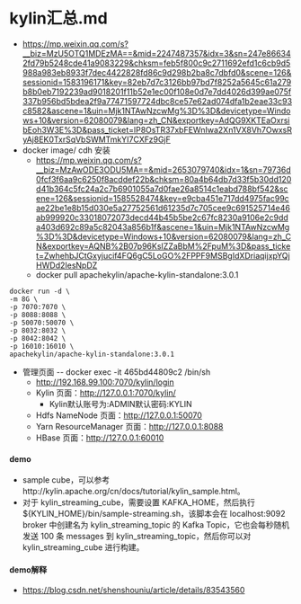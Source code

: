 #  kylin汇总.md
*	https://mp.weixin.qq.com/s?__biz=MzU5OTQ1MDEzMA==&mid=2247487357&idx=3&sn=247e866342fd79b5248cde41a9083229&chksm=feb5f800c9c2711692efd1c6cb9d5988a983eb8933f7dec4422828fd86c9d298b2ba8c7dbfd0&scene=126&sessionid=1583196171&key=82eb7d7c3126bb97bd7f8252a5645c61a279b8b0eb7192239ad9018201f11b52e1ec00f108e0d7e7dd4026d399ae075f337b956bd5bdea2f9a77471597724dbc8ce57e62ad074dfa1b2eae33c93c8582&ascene=1&uin=Mjk1NTAwNzcwMg%3D%3D&devicetype=Windows+10&version=62080079&lang=zh_CN&exportkey=AdQG9XKTEaOxrsibEoh3W3E%3D&pass_ticket=lP8OsTR37xbFEWnIwa2Xn1VX8Vh7OwxsRyAj8EK0TxrSqVbSWMTmkYI7CXFz9GjF
*	docker image/ cdh 安装
	*	https://mp.weixin.qq.com/s?__biz=MzAwODE3ODU5MA==&mid=2653079740&idx=1&sn=79736d0fcf3f6aa9c6250f8acddef22b&chksm=80a4b64db7d33f5b30dd120d41b364c5fc24a2c7b6901055a7d0fae26a8514c1eabd788bf542&scene=126&sessionid=1585528474&key=e9cba451e717dd4975fac99cae22be1e8b15d030e5a27752561d61235d7c705cee9c691525714e46ab999920c33018072073decd44b45b5be2c67fc8230a9106e2c9dda403d692c89a5c82043a856b1f&ascene=1&uin=Mjk1NTAwNzcwMg%3D%3D&devicetype=Windows+10&version=62080079&lang=zh_CN&exportkey=AQNB%2B07p96KsIZZaBbM%2FpuM%3D&pass_ticket=ZwhehbJCtGxyjucif4FQ6gC5LoGO%2FPPF9MSBgIdXDriaqijxpYQjHWDd2IesNpDZ
	*	docker pull apachekylin/apache-kylin-standalone:3.0.1
```
docker run -d \
-m 8G \
-p 7070:7070 \
-p 8088:8088 \
-p 50070:50070 \
-p 8032:8032 \
-p 8042:8042 \
-p 16010:16010 \
apachekylin/apache-kylin-standalone:3.0.1
```
*	管理页面 --  docker exec -it  465bd44809c2  /bin/sh
	* 	http://192.168.99.100:7070/kylin/login
	* 	Kylin 页面：http://127.0.0.1:7070/kylin/
		*	Kylin默认账号为:ADMIN默认密码:KYLIN
	*    Hdfs NameNode 页面：http://127.0.0.1:50070
	*    Yarn ResourceManager 页面：http://127.0.0.1:8088
	*    HBase 页面：http://127.0.0.1:60010

#### demo
*	sample cube，可以参考http://kylin.apache.org/cn/docs/tutorial/kylin_sample.html。
*	对于 kylin_streaming_cube，需要设置 KAFKA_HOME，然后执行 ${KYLIN_HOME}/bin/sample-streaming.sh，该脚本会在 localhost:9092 broker 中创建名为 kylin_streaming_topic 的 Kafka Topic，它也会每秒随机发送 100 条 messages 到 kylin_streaming_topic，然后你可以对 kylin_streaming_cube 进行构建。

#### demo解释
*	https://blog.csdn.net/shenshouniu/article/details/83543560